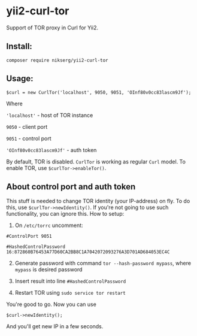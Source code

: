 # yii2-curl-tor
Support of TOR proxy in Curl for Yii2.

## Install:

`composer require nikserg/yii2-curl-tor`

## Usage:

`$curl = new CurlTor('localhost', 9050, 9051, 'OInf80v0cc83lascm9Jf');`

Where

`'localhost'` - host of TOR instance

`9050` - client port

`9051` - control port

`'OInf80v0cc83lascm9Jf'` - auth token

By default, TOR is disabled. `CurlTor` is working as regular `Curl` model. To enable TOR, use 
`$curlTor->enableTor()`.

## About control port and auth token

This stuff is needed to change TOR identity (your IP-address) on fly.
To do this, use `$curlTor->newIdentity()`.
If you're not going to use such functionality, you can ignore this. How to setup:

1. On `/etc/torrc` uncomment:

`#ControlPort 9051`

`#HashedControlPassword 16:872860B76453A77D60CA2BB8C1A7042072093276A3D701AD684053EC4C`

2. Generate password with command `tor --hash-password mypass`, where `mypass` is desired password

3. Insert result into line `#HashedControlPassword`

4. Restart TOR using `sudo service tor restart`

You're good to go. Now you can use 

`$curl->newIdentity();`

And you'll get new IP in a few seconds.